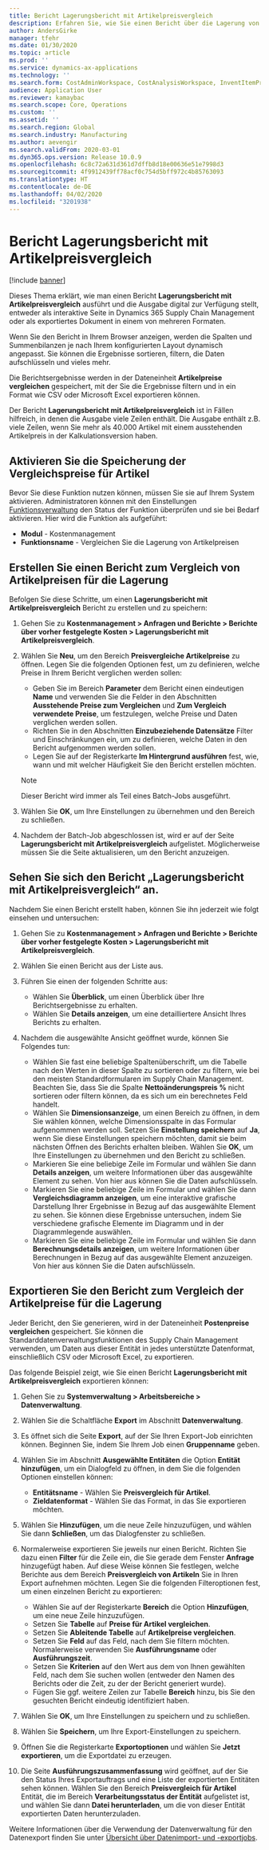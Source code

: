 ```yaml
---
title: Bericht Lagerungsbericht mit Artikelpreisvergleich
description: Erfahren Sie, wie Sie einen Bericht über die Lagerung von Artikelpreisen erstellen und dann das Ergebnis durchsuchen und/oder exportieren können.
author: AndersGirke
manager: tfehr
ms.date: 01/30/2020
ms.topic: article
ms.prod: ''
ms.service: dynamics-ax-applications
ms.technology: ''
ms.search.form: CostAdminWorkspace, CostAnalysisWorkspace, InventItemPriceCompareStorage
audience: Application User
ms.reviewer: kamaybac
ms.search.scope: Core, Operations
ms.custom: ''
ms.assetid: ''
ms.search.region: Global
ms.search.industry: Manufacturing
ms.author: aevengir
ms.search.validFrom: 2020-03-01
ms.dyn365.ops.version: Release 10.0.9
ms.openlocfilehash: 6c8c72a631d361d7dffb8d18e00636e51e7998d3
ms.sourcegitcommit: 4f9912439ff78acf0c754d5bff972c4b85763093
ms.translationtype: HT
ms.contentlocale: de-DE
ms.lasthandoff: 04/02/2020
ms.locfileid: "3201938"
---
```

# <a name="compare-item-prices-storage-report"></a>Bericht Lagerungsbericht mit Artikelpreisvergleich

[!include [banner](../includes/banner.md)]

Dieses Thema erklärt, wie man einen Bericht **Lagerungsbericht mit Artikelpreisvergleich** ausführt und die Ausgabe digital zur Verfügung stellt, entweder als interaktive Seite in Dynamics 365 Supply Chain Management oder als exportiertes Dokument in einem von mehreren Formaten.

Wenn Sie den Bericht in Ihrem Browser anzeigen, werden die Spalten und Summenbilanzen je nach Ihrem konfigurierten Layout dynamisch angepasst. Sie können die Ergebnisse sortieren, filtern, die Daten aufschlüsseln und vieles mehr.

Die Berichtsergebnisse werden in der Dateneinheit **Artikelpreise vergleichen** gespeichert, mit der Sie die Ergebnisse filtern und in ein Format wie CSV oder Microsoft Excel exportieren können.

Der Bericht **Lagerungsbericht mit Artikelpreisvergleich** ist in Fällen hilfreich, in denen die Ausgabe viele Zeilen enthält. Die Ausgabe enthält z.B. viele Zeilen, wenn Sie mehr als 40.000 Artikel mit einem ausstehenden Artikelpreis in der Kalkulationsversion haben.

## <a name="enable-compare-item-prices-storage"></a>Aktivieren Sie die Speicherung der Vergleichspreise für Artikel

Bevor Sie diese Funktion nutzen können, müssen Sie sie auf Ihrem System aktivieren. Administratoren können mit den Einstellungen [Funktionsverwaltung](../../fin-ops-core/fin-ops/get-started/feature-management/feature-management-overview.md) den Status der Funktion überprüfen und sie bei Bedarf aktivieren. Hier wird die Funktion als aufgeführt:

- **Modul** - Kostenmanagement
- **Funktionsname** - Vergleichen Sie die Lagerung von Artikelpreisen

## <a name="generate-a-compare-item-prices-storage-report"></a>Erstellen Sie einen Bericht zum Vergleich von Artikelpreisen für die Lagerung

Befolgen Sie diese Schritte, um einen **Lagerungsbericht mit Artikelpreisvergleich** Bericht zu erstellen und zu speichern:

1. Gehen Sie zu **Kostenmanagement > Anfragen und Berichte > Berichte über vorher festgelegte Kosten > Lagerungsbericht mit Artikelpreisvergleich**.

1. Wählen Sie **Neu**, um den Bereich **Preisvergleiche Artikelpreise** zu öffnen. Legen Sie die folgenden Optionen fest, um zu definieren, welche Preise in Ihrem Bericht verglichen werden sollen:

    - Geben Sie im Bereich **Parameter** dem Bericht einen eindeutigen **Name** und verwenden Sie die Felder in den Abschnitten **Ausstehende Preise zum Vergleichen** und **Zum Vergleich verwendete Preise**, um festzulegen, welche Preise und Daten verglichen werden sollen.
    - Richten Sie in den Abschnitten **Einzubeziehende Datensätze** Filter und Einschränkungen ein, um zu definieren, welche Daten in den Bericht aufgenommen werden sollen.
    - Legen Sie auf der Registerkarte **Im Hintergrund ausführen** fest, wie, wann und mit welcher Häufigkeit Sie den Bericht erstellen möchten.
    > [!NOTE]
    > Dieser Bericht wird immer als Teil eines Batch-Jobs ausgeführt.

1. Wählen Sie **OK**, um Ihre Einstellungen zu übernehmen und den Bereich zu schließen.

1. Nachdem der Batch-Job abgeschlossen ist, wird er auf der Seite **Lagerungsbericht mit Artikelpreisvergleich** aufgelistet. Möglicherweise müssen Sie die Seite aktualisieren, um den Bericht anzuzeigen.

## <a name="explore-the-compare-item-prices-storage-report"></a>Sehen Sie sich den Bericht „Lagerungsbericht mit Artikelpreisvergleich“ an.

Nachdem Sie einen Bericht erstellt haben, können Sie ihn jederzeit wie folgt einsehen und untersuchen:

1. Gehen Sie zu **Kostenmanagement > Anfragen und Berichte > Berichte über vorher festgelegte Kosten > Lagerungsbericht mit Artikelpreisvergleich**.

1. Wählen Sie einen Bericht aus der Liste aus.

1. Führen Sie einen der folgenden Schritte aus:

    - Wählen Sie **Überblick**, um einen Überblick über Ihre Berichtsergebnisse zu erhalten.
    - Wählen Sie **Details anzeigen**, um eine detailliertere Ansicht Ihres Berichts zu erhalten.

1. Nachdem die ausgewählte Ansicht geöffnet wurde, können Sie Folgendes tun:

    - Wählen Sie fast eine beliebige Spaltenüberschrift, um die Tabelle nach den Werten in dieser Spalte zu sortieren oder zu filtern, wie bei den meisten Standardformularen im Supply Chain Management. Beachten Sie, dass Sie die Spalte **Nettoänderungspreis %** nicht sortieren oder filtern können, da es sich um ein berechnetes Feld handelt.
    - Wählen Sie **Dimensionsanzeige**, um einen Bereich zu öffnen, in dem Sie wählen können, welche Dimensionsspalte in das Formular aufgenommen werden soll. Setzen Sie **Einstellung speichern** auf **Ja**, wenn Sie diese Einstellungen speichern möchten, damit sie beim nächsten Öffnen des Berichts erhalten bleiben. Wählen Sie **OK**, um Ihre Einstellungen zu übernehmen und den Bericht zu schließen.
    - Markieren Sie eine beliebige Zeile im Formular und wählen Sie dann **Details anzeigen**, um weitere Informationen über das ausgewählte Element zu sehen. Von hier aus können Sie die Daten aufschlüsseln.
    - Markieren Sie eine beliebige Zeile im Formular und wählen Sie dann **Vergleichsdiagramm anzeigen**, um eine interaktive grafische Darstellung Ihrer Ergebnisse in Bezug auf das ausgewählte Element zu sehen. Sie können diese Ergebnisse untersuchen, indem Sie verschiedene grafische Elemente im Diagramm und in der Diagrammlegende auswählen.
    - Markieren Sie eine beliebige Zeile im Formular und wählen Sie dann **Berechnungsdetails anzeigen**, um weitere Informationen über Berechnungen in Bezug auf das ausgewählte Element anzuzeigen. Von hier aus können Sie die Daten aufschlüsseln.

## <a name="export-the-compare-item-prices-storage-report"></a>Exportieren Sie den Bericht zum Vergleich der Artikelpreise für die Lagerung

Jeder Bericht, den Sie generieren, wird in der Dateneinheit **Postenpreise vergleichen** gespeichert. Sie können die Standarddatenverwaltungsfunktionen des Supply Chain Management verwenden, um Daten aus dieser Entität in jedes unterstützte Datenformat, einschließlich CSV oder Microsoft Excel, zu exportieren.

Das folgende Beispiel zeigt, wie Sie einen Bericht **Lagerungsbericht mit Artikelpreisvergleich** exportieren können:

1. Gehen Sie zu **Systemverwaltung > Arbeitsbereiche > Datenverwaltung**.

1. Wählen Sie die Schaltfläche **Export** im Abschnitt **Datenverwaltung**.

1. Es öffnet sich die Seite **Export**, auf der Sie Ihren Export-Job einrichten können. Beginnen Sie, indem Sie Ihrem Job einen **Gruppenname** geben.

1. Wählen Sie im Abschnitt **Ausgewählte Entitäten** die Option **Entität hinzufügen**, um ein Dialogfeld zu öffnen, in dem Sie die folgenden Optionen einstellen können:

    - **Entitätsname** - Wählen Sie **Preisvergleich für Artikel**.
    - **Zieldatenformat** - Wählen Sie das Format, in das Sie exportieren möchten.

1. Wählen Sie **Hinzufügen**, um die neue Zeile hinzuzufügen, und wählen Sie dann **Schließen**, um das Dialogfenster zu schließen.

1. Normalerweise exportieren Sie jeweils nur einen Bericht. Richten Sie dazu einen **Filter** für die Zeile ein, die Sie gerade dem Fenster **Anfrage** hinzugefügt haben. Auf diese Weise können Sie festlegen, welche Berichte aus dem Bereich **Preisvergleich von Artikeln** Sie in Ihren Export aufnehmen möchten. Legen Sie die folgenden Filteroptionen fest, um einen einzelnen Bericht zu exportieren:

    - Wählen Sie auf der Registerkarte **Bereich** die Option **Hinzufügen**, um eine neue Zeile hinzuzufügen.
    - Setzen Sie **Tabelle** auf **Preise für Artikel vergleichen**.
    - Setzen Sie **Ableitende Tabelle** auf **Artikelpreise vergleichen**.
    - Setzen Sie **Feld** auf das Feld, nach dem Sie filtern möchten. Normalerweise verwenden Sie **Ausführungsname** oder **Ausführungszeit**.
    - Setzen Sie **Kriterien** auf den Wert aus dem von Ihnen gewählten Feld, nach dem Sie suchen wollen (entweder den Namen des Berichts oder die Zeit, zu der der Bericht generiert wurde).
    - Fügen Sie ggf. weitere Zeilen zur Tabelle **Bereich** hinzu, bis Sie den gesuchten Bericht eindeutig identifiziert haben.

1. Wählen Sie **OK**, um Ihre Einstellungen zu speichern und zu schließen.

1. Wählen Sie **Speichern**, um Ihre Export-Einstellungen zu speichern.

1. Öffnen Sie die Registerkarte **Exportoptionen** und wählen Sie **Jetzt exportieren**, um die Exportdatei zu erzeugen.

1. Die Seite **Ausführungszusammenfassung** wird geöffnet, auf der Sie den Status Ihres Exportauftrags und eine Liste der exportierten Entitäten sehen können. Wählen Sie den Bereich **Preisvergleich für Artikel** Entität, die im Bereich **Verarbeitungsstatus der Entität** aufgelistet ist, und wählen Sie dann **Datei herunterladen**, um die von dieser Entität exportierten Daten herunterzuladen.

Weitere Informationen über die Verwendung der Datenverwaltung für den Datenexport finden Sie unter [Übersicht über Datenimport- und -exportjobs](../../fin-ops-core/dev-itpro/data-entities/data-import-export-job.md).
